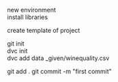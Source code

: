 new environment \
install libraries

create template of project 

git init\
dvc init\
dvc add data _given/winequality.csv

git add .
git commit -m "first commit"
